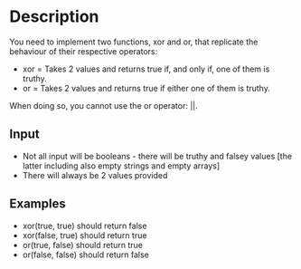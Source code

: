 # Description
You need to implement two functions, xor and or, that replicate the behaviour of their respective operators:
* xor = Takes 2 values and returns true if, and only if, one of them is truthy.
* or = Takes 2 values and returns true if either one of them is truthy.

When doing so, you cannot use the or operator: ||.

## Input
* Not all input will be booleans - there will be truthy and falsey values [the latter including also empty strings and empty arrays]
* There will always be 2 values provided

## Examples
* xor(true, true) should return false
* xor(false, true) should return true
* or(true, false) should return true
* or(false, false) should return false